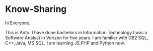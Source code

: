# Know-Sharing

hi Everyone,

This is Anto. I have done bachelors in Information Technology.I was a Software Analyst in Verizon for five years.
I am familiar with DB2 SQL, C++,Java, MS SQL. I am learning JS,PHP and Python now.
